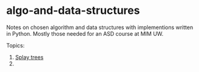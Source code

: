 # algo-and-data-structures
Notes on chosen algorithm and data structures with implementions written in Python. Mostly those needed for an ASD course at MIM UW. 

Topics:
1. [Splay trees](splay.md)
2. 
